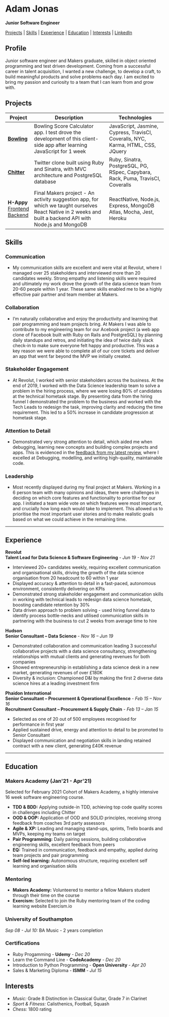 Adam Jonas
==========

**Junior Software Engineer**

[Projects](#projects) | [Skills](#skills) | [Experience](#experience) | [Education](#education) | [Interests](#interests) | [LinkedIn](https://www.linkedin.com/in/adamjonas1/)

## Profile
Junior software engineer and Makers graduate, skilled in object oriented programming and test driven development. Coming from a successful career in talent acquisition, I wanted a new challenge, to develop a craft, to build meaningful products and solve problems each day. I am excited to bring my passion and curiosity to a team that I can learn from and grow with.

## Projects

**Project**                                               | **Description**                                            | **Technologies**
----------------------------------------------------------|------------------------------------------------------------|------------------------------------
**[Bowling](https://github.com/AJ8GH/bowling-challenge)** | Bowling Score Calculator app. I test drove the development of this client-side app after learning JavaScript for 1 week | JavaScript, Jasmine, Cypress, TravisCI, Coveralls, NYC, Karma, HTML, CSS, JQuery
**[Chitter](https://github.com/AJ8GH/chitter-challenge)** | Twitter clone built using Ruby and Sinatra, with MVC architecture and PostgreSQL database | Ruby, Sinatra, PostgreSQL, PG, RSpec, Capybara, Rack, Puma, TravisCI, Coveralls
**H-Appy**<br>[Frontend](https://github.com/AJ8GH/h-appy-client-clone)<br>[Backend](https://github.com/AJ8GH/h-appy-server-clone) | Final Makers project - An activity suggestion app, for which we taught ourselves React Native in 2 weeks and built a backend API with Node.js and MongoDB   | ReactNative, Node.js, Express, MongoDB Atlas, Mocha, Jest, Heroku

## Skills

### Communication
* My communication skills are excellent and were vital at Revolut, where I managed over 25 stakeholders and interviewed more than 20 candidates weekly. Strong empathy and listening skills were required and ultimately my work drove the growth of the data science team from 20-60 people within 1 year. These same skills enabled me to be a highly effective pair partner and team member at Makers.

### Collaboration
* I’m naturally collaborative and enjoy the productivity and learning that pair programming and team projects bring. At Makers I was able to contribute to my engineering team for our Acebook project (a web app clone of Facebook built with Ruby on Rails and PostgreSQL) by planning daily standups and retros, and initiating the idea of twice daily slack check-in to make sure everyone felt happy and productive. This was a key reason we were able to complete all of our core tickets and deliver an app that went far beyond the MVP we initially created. 

### Stakeholder Engagement
* At Revolut, I worked with senior stakeholders across the business. At the end of 2019, I worked with the Data Science leadership team to solve a problem in the hiring process, where we were losing 80% of candidates at the technical hometask stage. By presenting data from the hiring funnel I demonstrated the problem to the business and worked with the Tech Leads to redesign the task, improving clarity and reducing the time requirement. This led to a 50% increase in candidate progression at hometask stage.

### Attention to Detail
* Demonstrated very strong attention to detail, which aided me when debugging, learning new concepts and building complex projects and apps. This is evidenced in the [feedback from my latest review](https://www.linkedin.com/in/adamjonas1/detail/overlay-view/urn:li:fsd_profileTreasuryMedia:(ACoAAA2mYQAByubFAbMVPWhifar6qQmehRaZ6Po,1635457412605)/), where I excelled at Debugging, modelling, and writing high-quality, maintainable code.

### Leadership
* Most recently displayed during my final project at Makers. Working in a 6 person team with many opinions and ideas, there were challenges in deciding on which core features and functionality to prioritise for our app. I initiated a team wide vote on which features were most important, and crucially how long each would take to implement. This allowed us to prioritise the most important user stories and to make realistic goals based on what we could achieve in the remaining time.

*************

## Experience

**Revolut**<br>
**Talent Lead for Data Science & Software Engineering** - *Jun 19 - Nov 21*

* Interviewed 20+ candidates weekly, requiring excellent communication and organisational skills, driving the growth of the data science organisation from 20 headcount to 60 within 1 year
* Displayed accuracy & attention to detail in a fast-paced, autonomous environment, consistently delivering on KPIs
* Demonstrated strong stakeholder engagement and communication skills in working with technical leads to redesign data science hometask, boosting candidate retention by 30%
* Data driven approach to problem solving - used hiring funnel data to identify process bottle-necks and utilised communication skills in partnering with the business to cut 2 weeks from average time to hire

**Hudson**<br>
**Senior Consultant – Data Science** - *Nov 16 – Jun 19*

* Demonstrated collaboration and communication leading 3 successful collaborative projects with a data science consultancy, strengthening relationships with mutual clients and generating revenues for both companies
* Showed entrepreneurship in establishing a data science desk in a new market, generating revenues of over £180K
* Diversity & inclusion: Championed D&I by making the first 2 diverse data science hires at a leading investment firm

**Phaidon International**<br>
**Senior Consultant – Procurement & Operational Excellence** - *Feb 15 – Nov 16*<br>
**Recruitment Consultant – Procurement & Supply Chain** - *Feb 13 – Jan 15* 

* Selected as one of 20 out of 500 employees recognised for performance in first year
* Applied sustained drive, energy and attention to detail to be promoted to Senior Consultant
* Displayed communication and negotiation skills in landing retained contract with a new client, generating £40K revenue

********************

## Education

### Makers Academy (Jan'21 - Apr'21)

Selected for February 2021 Cohort of Makers Academy, a  highly intensive 16 week software engineering course.

* **TDD & BDD:** Applying outside-in TDD, achieving top code quality scores in challenges including Chitter
* **OOD & OOP:** Application of OOD and SOLID principles, receiving strong feedback from coaches 3rd party assessors
* **Agile & XP:** Leading and managing stand-ups, sprints, Trello boards and MVPs, keeping my teams on target
* **Pair Programming:** Daily pairing sessions, building collaborative engineering skills, excellent feedback from peers
* **EQ:** Trained in communication, feedback and empathy, applied during team projects and pair programming
* **Self-led learning:** Autonomous structure, requiring excellent self learning and organisation skills

### Mentoring

* **Makers Academy:** Volunteered to mentor a fellow Makers student through their time on the course
* **Exercism:** Selected to join the Ruby mentoring team of the coding learning website Exercism.io

### University of Southampton
*Sep 08 - Jul 10:* BA Music - 2 years completion

### Certifications
* Ruby Progamming - **Udemy** - *Dec 20*
* Learn the Command Line - **CodeAcademy** - *Dec 20*
* Introduction to Python Programming - **Open University** - *Apr 20*
* Sales & Marketing Diploma - **ISMM** - *Jul 15*

## Interests
* *Music:* Grade 8 Distinction in Classical Guitar, Grade 7 in Clarinet
* *Sport & Fitness:* Calisthenics, Football, Squash
* *Chess:* 1800 rating

